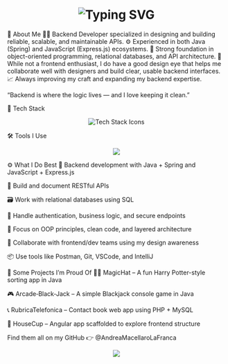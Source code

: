 <h1 align="center"> <img src="https://readme-typing-svg.herokuapp.com?font=Fira+Code&weight=700&size=28&pause=1000&color=00D1FF&center=true&vCenter=true&width=480&lines=Andrea+Macellaro+La+Franca!;Backend+Developer;Java+%7C+Spring+%7C+Express.js;Based+in+Italy+🇮🇹" alt="Typing SVG" /> </h1>
🧠 About Me
👨‍💻 Backend Developer specialized in designing and building reliable, scalable, and maintainable APIs.
⚙️ Experienced in both Java (Spring) and JavaScript (Express.js) ecosystems.
🧱 Strong foundation in object-oriented programming, relational databases, and API architecture.
🎨 While not a frontend enthusiast, I do have a good design eye that helps me collaborate well with designers and build clear, usable backend interfaces.
📈 Always improving my craft and expanding my backend expertise.

“Backend is where the logic lives — and I love keeping it clean.”

🚀 Tech Stack
<p align="center"> <img src="https://skillicons.dev/icons?i=java,spring,js,nodejs,express,sql,ts,html,css" alt="Tech Stack Icons" /> </p>
🛠️ Tools I Use
<p align="center"> <img src="https://skillicons.dev/icons?i=git,github,vscode,postman,idea,figma" /> </p>
⚙️ What I Do Best
🧩 Backend development with Java + Spring and JavaScript + Express.js

🔌 Build and document RESTful APIs

🗃️ Work with relational databases using SQL

🔐 Handle authentication, business logic, and secure endpoints

🧠 Focus on OOP principles, clean code, and layered architecture

🎨 Collaborate with frontend/dev teams using my design awareness

📦 Use tools like Postman, Git, VSCode, and IntelliJ

📂 Some Projects I’m Proud Of
🧙‍♂️ MagicHat – A fun Harry Potter-style sorting app in Java

🎮 Arcade‑Black‑Jack – A simple Blackjack console game in Java

📞 RubricaTelefonica – Contact book web app using PHP + MySQL

🧪 HouseCup – Angular app scaffolded to explore frontend structure

Find them all on my GitHub 👉 @AndreaMacellaroLaFranca

<p align="center"> <img src="https://capsule-render.vercel.app/api?type=waving&color=0:00D1FF,100:3A0CA3&height=120&section=footer"/> </p>
